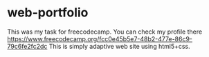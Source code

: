 # web-portfolio
This was my task for freecodecamp. You can check my profile there https://www.freecodecamp.org/fcc0e45b5e7-48b2-477e-86c9-79c6fe2fc2dc
This is simply adaptive web site using html5+css. 
